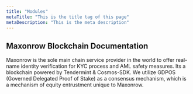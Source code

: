 ```yaml
---
title: "Modules"
metaTitle: "This is the title tag of this page"
metaDescription: "This is the meta description"
---
```


## Maxonrow Blockchain Documentation
Maxonrow is the sole main chain service provider in the world to offer real-name identity verification for KYC process and AML safety measures. Its a blockchain powered by Tendermint & Cosmos-SDK. We utilize GDPOS (Governed Delegated Proof of Stake) as a consensus mechanism, which is a mechanism of equity entrustment unique to Maxonrow.


